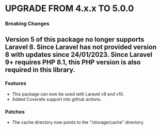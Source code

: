 # UPGRADE FROM 4.x.x TO 5.0.0

### Breaking Changes

Version 5 of this package no longer supports Laravel 8.
Since Laravel has not provided version 8 with updates since 24/01/2023.
Since Laravel 9+ requires PHP 8.1, this PHP version is also required in this library.
---

### Features

- This package can now be used with Laravel v9 and v10.
- Added Coveralls support into github actions.

### Patches

- The cache directory now points to the "/storage/cache" directory.